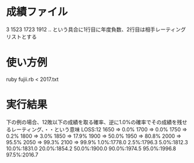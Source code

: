 # 成績ファイル
3
1523 1723 1912 ..
という具合に1行目に年度負数、2行目は相手レーティングリストとする

# 使い方例
ruby fujii.rb < 2017.txt

# 実行結果
下の例の場合、12敗以下の成績を取る確率、逆に1.0%の確率でその成績を残せるレーティング、・・という意味
LOSS:12
1650 =>  0.0%
1700 =>  0.0%
1750 =>  0.2%
1800 =>  3.0%
1850 => 17.9%
1900 => 50.0%
1950 => 80.8%
2000 => 95.5%
2050 => 99.3%
2100 => 99.9%
  1.0%:1778.0
  2.5%:1796.3
  5.0%:1812.3
 10.0%:1831.0
 20.0%:1854.2
 50.0%:1900.0
 90.0%:1974.5
 95.0%:1996.8
 97.5%:2016.7
 
